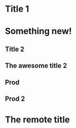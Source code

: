 # Title 1

# Something new!

## Title 2

## The awesome title 2

## Prod

## Prod 2

# The remote title